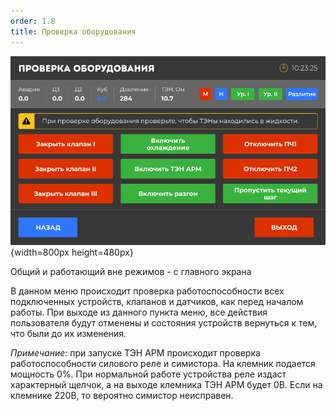 ```yaml
---
order: 1.8
title: Проверка оборудования
---
```


![](./proverka-oborudovaniya.png){width=800px height=480px}

Общий и работающий вне режимов - с главного экрана

В данном меню происходит проверка работоспособности всех подключенных устройств, клапанов и датчиков, как перед началом работы. При выходе из данного пункта меню, все действия пользователя будут отменены и состояния устройств вернуться к тем, что были до их изменения.

*Примечание:* при запуске ТЭН АРМ происходит проверка работоспособности силового реле и симистора. На клемник подается мощность 0%. При нормальной работе устройства реле издаст характерный щелчок, а на выходе клемника ТЭН АРМ будет 0В. Если на клемнике 220В, то вероятно симистор неисправен.


